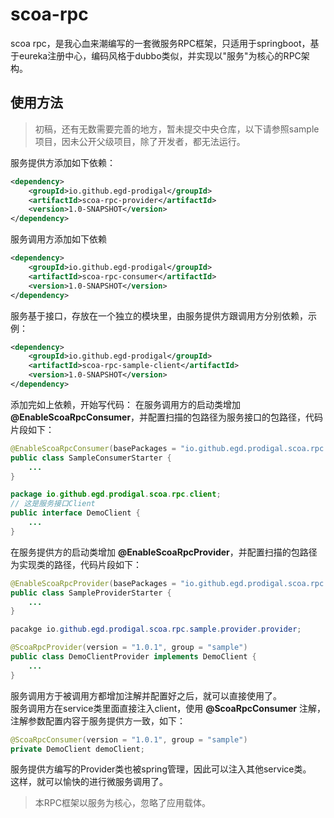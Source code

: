 # scoa-rpc
scoa rpc，是我心血来潮编写的一套微服务RPC框架，只适用于springboot，基于eureka注册中心，编码风格于dubbo类似，并实现以"服务"为核心的RPC架构。

## 使用方法
> 初稿，还有无数需要完善的地方，暂未提交中央仓库，以下请参照sample项目，因未公开父级项目，除了开发者，都无法运行。

服务提供方添加如下依赖：
```xml
<dependency>
    <groupId>io.github.egd-prodigal</groupId>
    <artifactId>scoa-rpc-provider</artifactId>
    <version>1.0-SNAPSHOT</version>
</dependency>
```
服务调用方添加如下依赖
```xml
<dependency>
    <groupId>io.github.egd-prodigal</groupId>
    <artifactId>scoa-rpc-consumer</artifactId>
    <version>1.0-SNAPSHOT</version>
</dependency>
```
服务基于接口，存放在一个独立的模块里，由服务提供方跟调用方分别依赖，示例：
```xml
<dependency>
    <groupId>io.github.egd-prodigal</groupId>
    <artifactId>scoa-rpc-sample-client</artifactId>
    <version>1.0-SNAPSHOT</version>
</dependency>
```
添加完如上依赖，开始写代码：
在服务调用方的启动类增加 **@EnableScoaRpcConsumer**，并配置扫描的包路径为服务接口的包路径，代码片段如下：
```java
@EnableScoaRpcConsumer(basePackages = "io.github.egd.prodigal.scoa.rpc.client")
public class SampleConsumerStarter {
    ...
}

package io.github.egd.prodigal.scoa.rpc.client;
// 这是服务接口Client
public interface DemoClient {
    ...
}
```

在服务提供方的启动类增加 **@EnableScoaRpcProvider**，并配置扫描的包路径为实现类的路径，代码片段如下：
```java
@EnableScoaRpcProvider(basePackages = "io.github.egd.prodigal.scoa.rpc.sample.provider.provider")
public class SampleProviderStarter {
    ...
}

pacakge io.github.egd.prodigal.scoa.rpc.sample.provider.provider;

@ScoaRpcProvider(version = "1.0.1", group = "sample")
public class DemoClientProvider implements DemoClient {
    ...
}
```

服务调用方于被调用方都增加注解并配置好之后，就可以直接使用了。  
服务调用方在service类里面直接注入client，使用 **@ScoaRpcConsumer** 注解，注解参数配置内容于服务提供方一致，如下：
```java
@ScoaRpcConsumer(version = "1.0.1", group = "sample")
private DemoClient demoClient;
```
服务提供方编写的Provider类也被spring管理，因此可以注入其他service类。  
这样，就可以愉快的进行微服务调用了。  

> 本RPC框架以服务为核心，忽略了应用载体。
